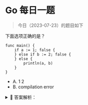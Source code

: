 # Go 每日一题

> 今日（2023-07-23）的题目如下

下面选项正确的是？

```golang
func main() {
	if a := 1; false {
	} else if b := 2; false {
	} else {
		println(a, b)
	}
}
```

- A. 1 2
- B. compilation error

<details>
<summary style="cursor: pointer">🔑 答案解析：</summary>
<div>

参考答案及解析：A。

推荐一篇文章，讲的很详细 [https://studygolang.com/articles/35587](https://studygolang.com/articles/35587)

</div>
</details>
